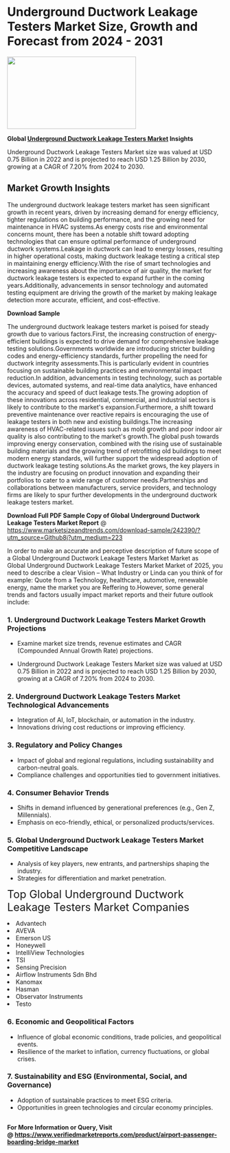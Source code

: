 <H1>Underground Ductwork Leakage Testers Market Size, Growth and Forecast from 2024 - 2031</H1><img class="aligncenter size-medium wp-image-584254" src="https://thirdeyenews.in/wp-content/uploads/2024/09/Global-Market-Research-300x168.jpeg" alt="" width="300" height="168" /><p><strong>Global&nbsp;<a href="https://www.marketsizeandtrends.com/download-sample/242390/?utm_source=Github8j?utm_medium=223">Underground Ductwork Leakage Testers Market</a> Insights</strong></p><p>Underground Ductwork Leakage Testers Market size was valued at USD 0.75 Billion in 2022 and is projected to reach USD 1.25 Billion by 2030, growing at a CAGR of 7.20% from 2024 to 2030.</p><p><h2>Market Growth Insights</h2> <p>The underground ductwork leakage testers market has seen significant growth in recent years, driven by increasing demand for energy efficiency, tighter regulations on building performance, and the growing need for maintenance in HVAC systems.As energy costs rise and environmental concerns mount, there has been a notable shift toward adopting technologies that can ensure optimal performance of underground ductwork systems.Leakage in ductwork can lead to energy losses, resulting in higher operational costs, making ductwork leakage testing a critical step in maintaining energy efficiency.With the rise of smart technologies and increasing awareness about the importance of air quality, the market for ductwork leakage testers is expected to expand further in the coming years.Additionally, advancements in sensor technology and automated testing equipment are driving the growth of the market by making leakage detection more accurate, efficient, and cost-effective.</p> <p><strong>Download Sample</strong></p> <p>The underground ductwork leakage testers market is poised for steady growth due to various factors.First, the increasing construction of energy-efficient buildings is expected to drive demand for comprehensive leakage testing solutions.Governments worldwide are introducing stricter building codes and energy-efficiency standards, further propelling the need for ductwork integrity assessments.This is particularly evident in countries focusing on sustainable building practices and environmental impact reduction.In addition, advancements in testing technology, such as portable devices, automated systems, and real-time data analytics, have enhanced the accuracy and speed of duct leakage tests.The growing adoption of these innovations across residential, commercial, and industrial sectors is likely to contribute to the market's expansion.Furthermore, a shift toward preventive maintenance over reactive repairs is encouraging the use of leakage testers in both new and existing buildings.The increasing awareness of HVAC-related issues such as mold growth and poor indoor air quality is also contributing to the market's growth.The global push towards improving energy conservation, combined with the rising use of sustainable building materials and the growing trend of retrofitting old buildings to meet modern energy standards, will further support the widespread adoption of ductwork leakage testing solutions.As the market grows, the key players in the industry are focusing on product innovation and expanding their portfolios to cater to a wide range of customer needs.Partnerships and collaborations between manufacturers, service providers, and technology firms are likely to spur further developments in the underground ductwork leakage testers market.<p><span class=""><strong>Download Full PDF Sample Copy of Global Underground Ductwork Leakage Testers Market Report</strong> @ <a href="https://www.marketsizeandtrends.com/download-sample/242390/?utm_source=Github8j?utm_medium=223" target="_blank">https://www.marketsizeandtrends.com/download-sample/242390/?utm_source=Github8j?utm_medium=223</a></span></p><p>In order to make an accurate and perceptive description of future scope of a Global&nbsp;Underground Ductwork Leakage Testers Market Market as Global&nbsp;Underground Ductwork Leakage Testers Market Market of 2025, you need to describe a clear Vision &ndash; What Industry or Linda can you think of for example: Quote from a Technology, healthcare, automotive, renewable energy, name the market you are Reffering to.However, some general trends and factors usually impact market reports and their future outlook include:</p><h3>1.&nbsp;<strong>Underground Ductwork Leakage Testers Market Growth Projections</strong></h3><ul><li>Examine market size trends, revenue estimates and CAGR (Compounded Annual Growth Rate) projections.</li><li><p>Underground Ductwork Leakage Testers Market size was valued at USD 0.75 Billion in 2022 and is projected to reach USD 1.25 Billion by 2030, growing at a CAGR of 7.20% from 2024 to 2030.</p></li></ul><h3>2.&nbsp;<strong>Underground Ductwork Leakage Testers Market Technological Advancements</strong></h3><ul><li>Integration of AI, IoT, blockchain, or automation in the industry.</li><li>Innovations driving cost reductions or improving efficiency.</li></ul><h3>3.&nbsp;<strong>Regulatory and Policy Changes</strong></h3><ul><li>Impact of global and regional regulations, including sustainability and carbon-neutral goals.</li><li>Compliance challenges and opportunities tied to government initiatives.</li></ul><h3>4.&nbsp;<strong>Consumer Behavior Trends</strong></h3><ul><li>Shifts in demand influenced by generational preferences (e.g., Gen Z, Millennials).</li><li>Emphasis on eco-friendly, ethical, or personalized products/services.</li></ul><h3>5.&nbsp;<strong>Global Underground Ductwork Leakage Testers Market Competitive Landscape</strong></h3><ul><li>Analysis of key players, new entrants, and partnerships shaping the industry.</li><li>Strategies for differentiation and market penetration.</li></ul><p data-pm-slice="1 1 []"><span style="color: inherit; font-family: inherit; font-size: 25px;">Top Global Underground Ductwork Leakage Testers Market Companies</span></p><div class="" data-test-id=""><p><li>Advantech</li><li> AVEVA</li><li> Emerson US</li><li> Honeywell</li><li> IntelliView Technologies</li><li> TSI</li><li> Sensing Precision</li><li> Airflow Instruments Sdn Bhd</li><li> Kanomax</li><li> Hasman</li><li> Observator Instruments</li><li> Testo</li></p></div><h3>6.&nbsp;<strong>Economic and Geopolitical Factors</strong></h3><ul><li>Influence of global economic conditions, trade policies, and geopolitical events.</li><li>Resilience of the market to inflation, currency fluctuations, or global crises.</li></ul><h3>7.&nbsp;<strong>Sustainability and ESG (Environmental, Social, and Governance)</strong></h3><ul><li>Adoption of sustainable practices to meet ESG criteria.</li><li>Opportunities in green technologies and circular economy principles.</li></ul><h2><strong style="font-size: 14px;">For More Information or Query, Visit @&nbsp;</strong><a style="background-color: #ffffff; font-size: 14px;" href="https://www.marketsizeandtrends.com/report/underground-ductwork-leakage-testers-market/" target="_blank">https://www.verifiedmarketreports.com/product/airport-passenger-boarding-bridge-market</a></h2>